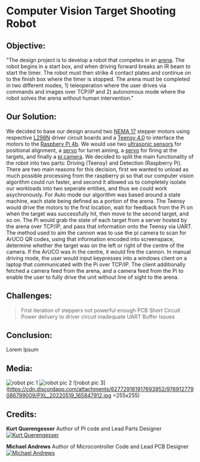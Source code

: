 Computer Vision Target Shooting Robot
=====================================

Objective:
----------
"The design project is to develop a robot that competes in an [arena](https://cdn.discordapp.com/attachments/817281300821049352/977007824553009233/unknown.png). The robot begins in a start box, and when driving forward breaks an IR beam to start the timer. The robot must then strike 4 contact plates and continue on to the finish box where the timer is stopped. The arena must be completed in two different modes, 1) teleoperation where the user drives via commands and images over TCP/IP and 2) autonomous mode where the robot solves the arena without human intervention."

Our Solution:
-------------
We decided to base our design around two [NEMA 17](https://www.amazon.ca/gp/product/B09N3NRTW9/ref=ppx_yo_dt_b_asin_title_o06_s01?ie=UTF8&psc=1) stepper motors using respective [L298N](https://www.amazon.ca/gp/product/B00XAGRQTO/ref=ppx_yo_dt_b_asin_title_o07_s00?ie=UTF8&psc=1) driver circuit boards and a [Teensy 4.0](https://www.amazon.ca/Teensy-4-0-with-Pins/dp/B08259KDHY/ref=sr_1_1?crid=2YYR6ATL3VK35&keywords=teensy+4.0&qid=1653007497&sprefix=teensy+4+0%2Caps%2C522&sr=8-1) to interface the motors to the [Raspbery Pi 4b](https://www.amazon.ca/s?k=rasberry+pi+4+b&crid=1HV9MO5X30TG&sprefix=rasb%2Caps%2C238&ref=nb_sb_ss_ts-doa-p_1_4). We would use two [ultrasonic sensors](https://www.sparkfun.com/products/15569) for positional alignment, a [servo](https://www.amazon.ca/gp/product/B07VJG5QTJ/ref=ppx_yo_dt_b_asin_title_o05_s00?ie=UTF8&psc=1) for turret aiming, a [servo](https://www.amazon.ca/gp/product/B07KR24YX8/ref=ppx_yo_dt_b_asin_title_o03_s00?ie=UTF8&psc=1) for firing at the targets, and finally a [pi camera](https://www.amazon.ca/Keyestudio-Camera-Module-5MP-Raspberry/dp/B073RCXGQS/ref=sr_1_5?crid=10T4SHGENUO6L&keywords=pi%2Bcamera&qid=1653007276&sprefix=p%2Caps%2C299&sr=8-5&th=1). We decided to split the main functionality of the robot into two parts: Driving (Teensy) and Detection (Raspberry Pi). There are two main reasons for this decision, first we wanted to unload as much possible processing from the raspberry pi so that our computer vision algorithm could run faster, and second it allowed us to completely isolate our workloads into two seperate entities, and thus we could work asychronously. 
For Auto mode our algorithm was based around a state machine, each state being defined as a portion of the arena. The Teensy would drive the motors to the first location, wait for feedback from the Pi on when the target was successfully hit, then move to the second target, and so on. The Pi would grab the state of each target from a server hosted by the arena over TCP/IP, and pass that information onto the Teensy via UART. 
The method used to aim the cannon was to use the pi camera to scan for ArUCO QR codes, using that information encoded into screenspace, determine whether the target was on the left or right of the centre of the camera. If the ArUCO was in the centre, it would fire the cannon.
In manual driving mode, the user would input keypresses into a windows client on a laptop that communicated with the Pi over TCP/IP. The client additionally fetched a camera feed from the arena, and a camera feed from the Pi to enable the user to fully drive the unit without line of sight to the arena.

Challenges:
-----------
> First iteration of steppers not powerful enough
> PCB Short Circuit
> Power delivery to driver circuit inadequate 
> UART Buffer Issues

Conclusion:
-----------
Lorem Ipsum

Media:
------
![robot pic 1](https://cdn.discordapp.com/attachments/627729161917693952/976912777505546252/PXL_20220519_165903270.jpg)
![robot pic 2](https://cdn.discordapp.com/attachments/627729161917693952/976912778445062175/PXL_20220519_165854342.jpg)
![robot pic 3](https://cdn.discordapp.com/attachments/627729161917693952/976912779086799009/PXL_20220519_165847912.jpg =255x255)

Credits:
-------
**Kurt Querengesser**
Author of PI code and Lead Parts Designer
[![Kurt Querengesser](https://media-exp1.licdn.com/dms/image/C5603AQGrgBTkykBlKQ/profile-displayphoto-shrink_200_200/0/1631942127837?e=1658361600&v=beta&t=vpEAgsTLOk_cjnBG9KAYYulb9IDrupyVI58InTzyYOE)](https://www.linkedin.com/in/kurt-querengesser/)

**Michael Andrews**
Author of Microcontroller Code and Lead PCB Designer
[![Michael Andrews](https://media-exp1.licdn.com/dms/image/C5603AQGyt1dAC75fPQ/profile-displayphoto-shrink_800_800/0/1609993278505?e=1658361600&v=beta&t=rdH3prSpEyX7Fl4-O2noVDR5wyUUb0KhQuewCrafTK8)](https://www.linkedin.com/in/michael-andrews-b0ab8217a/)

